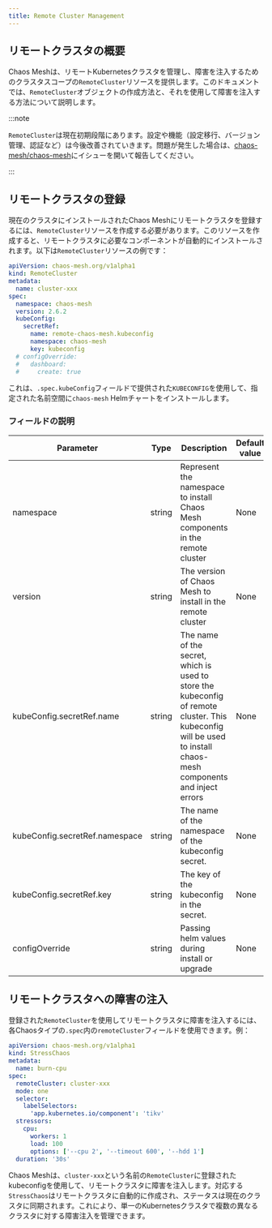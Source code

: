 ```yaml
---
title: Remote Cluster Management
---
```


## リモートクラスタの概要

Chaos Meshは、リモートKubernetesクラスタを管理し、障害を注入するためのクラスタスコープの`RemoteCluster`リソースを提供します。このドキュメントでは、`RemoteCluster`オブジェクトの作成方法と、それを使用して障害を注入する方法について説明します。

:::note

`RemoteCluster`は現在初期段階にあります。設定や機能（設定移行、バージョン管理、認証など）は今後改善されていきます。問題が発生した場合は、[chaos-mesh/chaos-mesh](https://github.com/chaos-mesh/chaos-mesh)にイシューを開いて報告してください。

:::

## リモートクラスタの登録

現在のクラスタにインストールされたChaos Meshにリモートクラスタを登録するには、`RemoteCluster`リソースを作成する必要があります。このリソースを作成すると、リモートクラスタに必要なコンポーネントが自動的にインストールされます。以下は`RemoteCluster`リソースの例です：

```yaml
apiVersion: chaos-mesh.org/v1alpha1
kind: RemoteCluster
metadata:
  name: cluster-xxx
spec:
  namespace: chaos-mesh
  version: 2.6.2
  kubeConfig:
    secretRef:
      name: remote-chaos-mesh.kubeconfig
      namespace: chaos-mesh
      key: kubeconfig
  # configOverride:
  #   dashboard:
  #     create: true
```

これは、`.spec.kubeConfig`フィールドで提供された`KUBECONFIG`を使用して、指定された名前空間に`chaos-mesh` Helmチャートをインストールします。

### フィールドの説明

| Parameter | Type | Description | Default value | Required | Example |
| --- | --- | --- | --- | --- | --- |
| namespace | string | Represent the namespace to install Chaos Mesh components in the remote cluster | None | Yes | chaos-mesh |
| version | string | The version of Chaos Mesh to install in the remote cluster | None | Yes | 2.6.2 |
| kubeConfig.secretRef.name | string | The name of the secret, which is used to store the kubeconfig of remote cluster. This kubeconfig will be used to install chaos-mesh components and inject errors | None | Yes | `remote-chaos-mesh.kubeconfig` |
| kubeConfig.secretRef.namespace | string | The name of the namespace of the kubeconfig secret. | None | Yes | `default` |
| kubeConfig.secretRef.key | string | The key of the kubeconfig in the secret. | None | Yes | `kubeconfig` |
| configOverride | string | Passing helm values during install or upgrade | None | No | `{"dashboard":{"create":true}}` |

## リモートクラスタへの障害の注入

登録された`RemoteCluster`を使用してリモートクラスタに障害を注入するには、各Chaosタイプの`.spec`内の`remoteCluster`フィールドを使用できます。例：

```yaml
apiVersion: chaos-mesh.org/v1alpha1
kind: StressChaos
metadata:
  name: burn-cpu
spec:
  remoteCluster: cluster-xxx
  mode: one
  selector:
    labelSelectors:
      'app.kubernetes.io/component': 'tikv'
  stressors:
    cpu:
      workers: 1
      load: 100
      options: ['--cpu 2', '--timeout 600', '--hdd 1']
  duration: '30s'
```

Chaos Meshは、`cluster-xxx`という名前の`RemoteCluster`に登録されたkubeconfigを使用して、リモートクラスタに障害を注入します。対応する`StressChaos`はリモートクラスタに自動的に作成され、ステータスは現在のクラスタに同期されます。これにより、単一のKubernetesクラスタで複数の異なるクラスタに対する障害注入を管理できます。